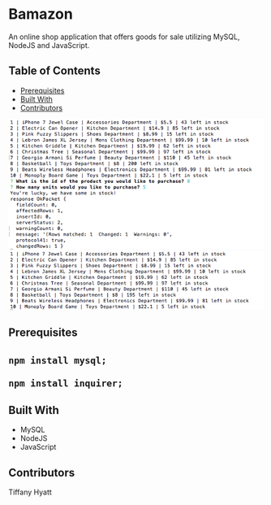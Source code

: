 # Bamazon
An online shop application that offers goods for sale utilizing MySQL, NodeJS and JavaScript.

<h2>Table of Contents</h2>
<ul>
<li><a href="#pre">Prerequisites</a></li>
<li><a href="#built">Built With</a></li>
<li><a href="contribute">Contributors</a></li>
</ul>

<img src="https://github.com/trenette12/Bamazon/blob/master/Screen%20Shot%202017-05-03%20at%209.04.25%20PM.png">
<img src="https://github.com/trenette12/Bamazon/blob/master/Screen%20Shot%202017-05-03%20at%209.06.05%20PM.png">

<h2><a name="pre">Prerequisites</a><h2>

<pre><code>npm install mysql;</code></pre>
<pre><code>npm install inquirer;</code></pre>

<h2><a name="built">Built With</a></h2>
<ul>
<li>MySQL</li>
<li>NodeJS</li>
<li>JavaScript</li>
</ul>

<h2><a name="contribute">Contributors</a></h2>
Tiffany Hyatt
